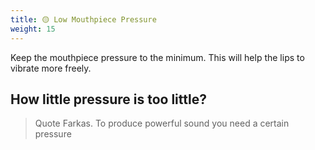 ```yaml
---
title: 🟡 Low Mouthpiece Pressure
weight: 15
---
```


Keep the mouthpiece pressure to the minimum. This will help the lips to vibrate more freely.

## How little pressure is too little?

> Quote Farkas. To produce powerful sound you need a certain pressure
